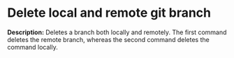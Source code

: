 # Delete local and remote git branch

**Description:** Deletes a branch both locally and remotely. The first command deletes the remote branch, whereas the second command deletes the command locally.

